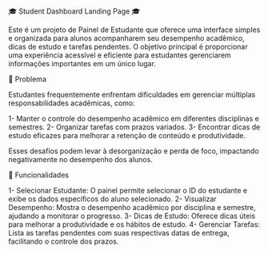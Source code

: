 🎓 Student Dashboard Landing Page 🎓


Este é um projeto de Painel de Estudante que oferece uma interface simples e organizada para alunos acompanharem seu desempenho acadêmico, dicas de estudo e tarefas pendentes. O objetivo principal é proporcionar uma experiência acessível e eficiente para estudantes gerenciarem informações importantes em um único lugar.


🚀 Problema


Estudantes frequentemente enfrentam dificuldades em gerenciar múltiplas responsabilidades acadêmicas, como:

1- Manter o controle do desempenho acadêmico em diferentes disciplinas e semestres.
2- Organizar tarefas com prazos variados.
3- Encontrar dicas de estudo eficazes para melhorar a retenção de conteúdo e produtividade.

Esses desafios podem levar à desorganização e perda de foco, impactando negativamente no desempenho dos alunos.


🌟 Funcionalidades

1- Selecionar Estudante: O painel permite selecionar o ID do estudante e exibe os dados específicos do aluno selecionado.
2- Visualizar Desempenho: Mostra o desempenho acadêmico por disciplina e semestre, ajudando a monitorar o progresso.
3- Dicas de Estudo: Oferece dicas úteis para melhorar a produtividade e os hábitos de estudo.
4- Gerenciar Tarefas: Lista as tarefas pendentes com suas respectivas datas de entrega, facilitando o controle dos prazos.





